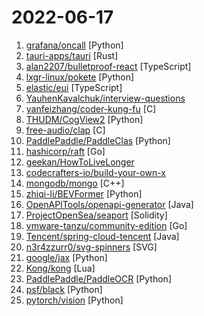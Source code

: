 # 2022-06-17

1. [grafana/oncall](https://github.com/grafana/oncall "Developer-friendly incident response with brilliant Slack integration") [Python]
2. [tauri-apps/tauri](https://github.com/tauri-apps/tauri "Build smaller, faster, and more secure desktop applications with a web frontend.") [Rust]
3. [alan2207/bulletproof-react](https://github.com/alan2207/bulletproof-react "🛡️ ⚛️ A simple, scalable, and powerful architecture for building production ready React applications.") [TypeScript]
4. [lxgr-linux/pokete](https://github.com/lxgr-linux/pokete "A terminal based Pokemon like game") [Python]
5. [elastic/eui](https://github.com/elastic/eui "Elastic UI Framework 🙌") [TypeScript]
6. [YauhenKavalchuk/interview-questions](https://github.com/YauhenKavalchuk/interview-questions "Коллекция вопросов и ответов на собеседовании по веб-разработке (https://tinyurl.com/wxysrpsy)") 
7. [yanfeizhang/coder-kung-fu](https://github.com/yanfeizhang/coder-kung-fu "开发内功修炼") [C]
8. [THUDM/CogView2](https://github.com/THUDM/CogView2 "official code repo for paper CogView2: Faster and Better Text-to-Image Generation via Hierarchical Transformers") [Python]
9. [free-audio/clap](https://github.com/free-audio/clap "Audio Plugin API") [C]
10. [PaddlePaddle/PaddleClas](https://github.com/PaddlePaddle/PaddleClas "A treasure chest for visual recognition powered by PaddlePaddle") [Python]
11. [hashicorp/raft](https://github.com/hashicorp/raft "Golang implementation of the Raft consensus protocol") [Go]
12. [geekan/HowToLiveLonger](https://github.com/geekan/HowToLiveLonger "程序员延寿指南 | A programmer's guide to live longer") 
13. [codecrafters-io/build-your-own-x](https://github.com/codecrafters-io/build-your-own-x "Master programming by recreating your favorite technologies from scratch.") 
14. [mongodb/mongo](https://github.com/mongodb/mongo "The MongoDB Database") [C++]
15. [zhiqi-li/BEVFormer](https://github.com/zhiqi-li/BEVFormer "This is the official implementation of BEVFormer, a camera-only framework for autonomous driving perception, e.g., 3D object detection and semantic map segmentation.") [Python]
16. [OpenAPITools/openapi-generator](https://github.com/OpenAPITools/openapi-generator "OpenAPI Generator allows generation of API client libraries (SDK generation), server stubs, documentation and configuration automatically given an OpenAPI Spec (v2, v3)") [Java]
17. [ProjectOpenSea/seaport](https://github.com/ProjectOpenSea/seaport "Seaport is a marketplace protocol for safely and efficiently buying and selling NFTs.") [Solidity]
18. [vmware-tanzu/community-edition](https://github.com/vmware-tanzu/community-edition "VMware Tanzu Community Edition is a full-featured, easy to manage Kubernetes platform for learners and users on your local workstation or your favorite cloud. Tanzu Community Edition enables the creation of application platforms: infrastructure, tooling, and services providing location to run applications and enable positive developer experiences.") [Go]
19. [Tencent/spring-cloud-tencent](https://github.com/Tencent/spring-cloud-tencent "Spring Cloud Tencent is a Spring Boot based Service Governance Framework provided by Tencent, including service discovery, traffic control, circuitbreak, ratelimit, config and so on.") [Java]
20. [n3r4zzurr0/svg-spinners](https://github.com/n3r4zzurr0/svg-spinners "A collection of 24 x 24 dp SVG spinners!") [SVG]
21. [google/jax](https://github.com/google/jax "Composable transformations of Python+NumPy programs: differentiate, vectorize, JIT to GPU/TPU, and more") [Python]
22. [Kong/kong](https://github.com/Kong/kong "🦍 The Cloud-Native API Gateway") [Lua]
23. [PaddlePaddle/PaddleOCR](https://github.com/PaddlePaddle/PaddleOCR "Awesome multilingual OCR toolkits based on PaddlePaddle (practical ultra lightweight OCR system, support 80+ languages recognition, provide data annotation and synthesis tools, support training and deployment among server, mobile, embedded and IoT devices)") [Python]
24. [psf/black](https://github.com/psf/black "The uncompromising Python code formatter") [Python]
25. [pytorch/vision](https://github.com/pytorch/vision "Datasets, Transforms and Models specific to Computer Vision") [Python]
